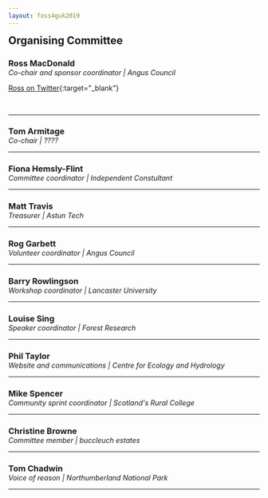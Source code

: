 ```yaml
---
layout: foss4guk2019
---
```

<h2 style="margin-top:0;">Organising Committee</h2>

<img src="" style="float:right; padding-left:15px; padding-bottom:15px;"/>
<h3 style="margin-bottom:0; padding-bottom:0;">Ross MacDonald</h3>
<em>Co-chair and sponsor coordinator | Angus Council</em>

[Ross on Twitter](https://twitter.com/mixedbredie "Twitter"){:target="_blank"}

<br>
<hr/>

<img src="" style="float:right; padding-left:15px; padding-bottom:15px;"/>
<h3 style="margin-bottom:0; padding-bottom:0;">Tom Armitage</h3>
<em>Co-chair | ????</em> <a href="https://twitter.com/MapNav_Tom" target=_blank><i class="fa fa-twitter"></i></a>

<br>
<hr/>

<img src="" style="float:right; padding-left:15px; padding-bottom:15px;"/>
<h3 style="margin-bottom:0; padding-bottom:0;">Fiona Hemsly-Flint</h3>
<em>Committee coordinator | Independent Constultant</em> <a href="https://www.linkedin.com/in/fiona-hemsley-flint-225b6616/" target=_blank><i class="fa fa-linkedin"></i></a>

<br>
<hr/>

<img src="" style="float:right; padding-left:15px; padding-bottom:15px;"/>
<h3 style="margin-bottom:0; padding-bottom:0;">Matt Travis</h3>
<em>Treasurer | Astun Tech</em> <a https://twitter.com/Yakus" target=_blank><i class="fa fa-twitter"></i></a>

<br>
<hr/>

<img src="" style="float:right; padding-left:15px; padding-bottom:15px;"/>
<h3 style="margin-bottom:0; padding-bottom:0;">Rog Garbett</h3>
<em>Volunteer coordinator | Angus Council</em> <a href="https://twitter.com/reagarbett" target=_blank><i class="fa fa-twitter"></i></a>

<br>
<hr/>

<img src="" style="float:right; padding-left:15px; padding-bottom:15px;"/>
<h3 style="margin-bottom:0; padding-bottom:0;">Barry Rowlingson</h3>
<em>Workshop coordinator | Lancaster University</em> <a href="https://twitter.com/geospacedman" target=_blank><i class="fa fa-twitter"></i></a>

<br>
<hr/>

<img src="" style="float:right; padding-left:15px; padding-bottom:15px;"/>
<h3 style="margin-bottom:0; padding-bottom:0;">Louise Sing</h3>
<em>Speaker coordinator | Forest Research</em> <a href="https://twitter.com/sing_louise" target=_blank><i class="fa fa-twitter"></i></a>

<br>
<hr/>

<img src="" style="float:right; padding-left:15px; padding-bottom:15px;"/>
<h3 style="margin-bottom:0; padding-bottom:0;">Phil Taylor</h3>
<em>Website and communications | Centre for Ecology and Hydrology</em> <a href="https://twitter.com/ScienceAndMaps" target=_blank><i class="fa fa-twitter"></i></a>

<br>
<hr/>

<img src="" style="float:right; padding-left:15px; padding-bottom:15px;"/>
<h3 style="margin-bottom:0; padding-bottom:0;">Mike Spencer</h3>
<em>Community sprint coordinator | Scotland's Rural College</em> <a href="https://twitter.com/mikerspencer" target=_blank><i class="fa fa-twitter"></i></a>

<br>
<hr/>

<img src="" style="float:right; padding-left:15px; padding-bottom:15px;"/>
<h3 style="margin-bottom:0; padding-bottom:0;">Christine Browne</h3>
<em>Committee member | buccleuch estates</em> <a href="https://www.linkedin.com/in/christine-brown-1a0b5a9" target=_blank><i class="fa fa-linkedin"></i></a>

<br>
<hr/>

<img src="" style="float:right; padding-left:15px; padding-bottom:15px;"/>
<h3 style="margin-bottom:0; padding-bottom:0;">Tom Chadwin</h3>
<em>Voice of reason | Northumberland National Park</em> <a href="https://twitter.com/tomchadwin" target=_blank><i class="fa fa-twitter"></i></a>

<br>
<hr/>
